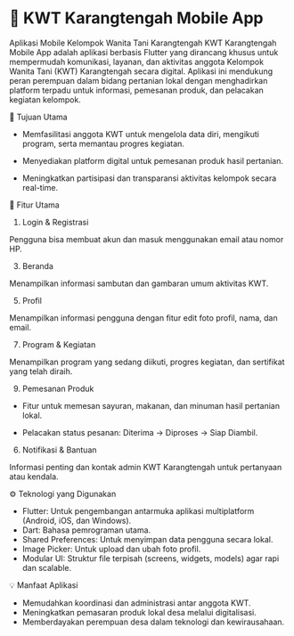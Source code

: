 # 📱 KWT Karangtengah Mobile App
Aplikasi Mobile Kelompok Wanita Tani Karangtengah
KWT Karangtengah Mobile App adalah aplikasi berbasis Flutter yang dirancang khusus untuk mempermudah komunikasi, layanan, dan aktivitas anggota Kelompok Wanita Tani (KWT) Karangtengah secara digital. Aplikasi ini mendukung peran perempuan dalam bidang pertanian lokal dengan menghadirkan platform terpadu untuk informasi, pemesanan produk, dan pelacakan kegiatan kelompok.

🎯 Tujuan Utama
- Memfasilitasi anggota KWT untuk mengelola data diri, mengikuti program, serta memantau progres kegiatan.

- Menyediakan platform digital untuk pemesanan produk hasil pertanian.

- Meningkatkan partisipasi dan transparansi aktivitas kelompok secara real-time.


🔑 Fitur Utama
1. Login & Registrasi
   
Pengguna bisa membuat akun dan masuk menggunakan email atau nomor HP.

3. Beranda
   
Menampilkan informasi sambutan dan gambaran umum aktivitas KWT.

5. Profil
   
Menampilkan informasi pengguna dengan fitur edit foto profil, nama, dan email.

7. Program & Kegiatan
   
Menampilkan program yang sedang diikuti, progres kegiatan, dan sertifikat yang telah diraih.

9. Pemesanan Produk
    
  - Fitur untuk memesan sayuran, makanan, dan minuman hasil pertanian lokal.
    
  - Pelacakan status pesanan: Diterima → Diproses → Siap Diambil.
    
6. Notifikasi & Bantuan
   
  Informasi penting dan kontak admin KWT Karangtengah untuk pertanyaan atau kendala.


⚙️ Teknologi yang Digunakan
- Flutter: Untuk pengembangan antarmuka aplikasi multiplatform (Android, iOS, dan Windows).
- Dart: Bahasa pemrograman utama.
- Shared Preferences: Untuk menyimpan data pengguna secara lokal.
- Image Picker: Untuk upload dan ubah foto profil.
- Modular UI: Struktur file terpisah (screens, widgets, models) agar rapi dan scalable.


💡 Manfaat Aplikasi
- Memudahkan koordinasi dan administrasi antar anggota KWT.
- Meningkatkan pemasaran produk lokal desa melalui digitalisasi.
- Memberdayakan perempuan desa dalam teknologi dan kewirausahaan.


